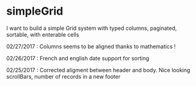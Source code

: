 # simpleGrid

I want to build a simple Grid system with typed columns, paginated, sortable, with enterable cells 

02/27/2017 : Columns seems to be aligned thanks to mathematics !

02/26/2017 : French and english date support for sorting

02/25/2017 : Corrected aligment between header and body. Nice looking scrollBars, number of records in a new footer


